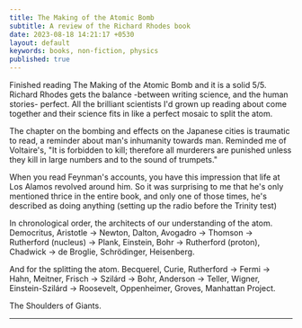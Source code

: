 ```yaml
---
title: The Making of the Atomic Bomb
subtitle: A review of the Richard Rhodes book
date: 2023-08-18 14:21:17 +0530
layout: default
keywords: books, non-fiction, physics
published: true
---
```


 Finished reading The Making of the Atomic Bomb and it is a solid 5/5. Richard Rhodes gets the balance -between writing science, and the human stories- perfect. All the brilliant scientists I'd grown up reading about come together and their science fits in like a perfect mosaic to split the atom.

The chapter on the bombing and effects on the Japanese cities is traumatic to read, a reminder about man's inhumanity towards man. Reminded me of Voltaire's, "It is forbidden to kill; therefore all murderers are punished unless they kill in large numbers and to the sound of trumpets."

When you read Feynman's accounts, you have this impression that life at Los Alamos revolved around him. So it was surprising to me that he's only mentioned thrice in the entire book, and only one of those times, he's described as doing anything (setting up the radio before the Trinity test)

In chronological order, the architects of our understanding of the atom. Democritus, Aristotle -> Newton, Dalton, Avogadro -> Thomson -> Rutherford (nucleus) -> Plank, Einstein, Bohr -> Rutherford (proton), Chadwick -> de Broglie, Schrödinger, Heisenberg.

And for the splitting the atom. Becquerel, Curie, Rutherford -> Fermi -> Hahn, Meitner, Frisch -> Szilárd -> Bohr, Anderson -> Teller, Wigner, Einstein-Szilárd -> Roosevelt, Oppenheimer, Groves, Manhattan Project.

The Shoulders of Giants.

---
